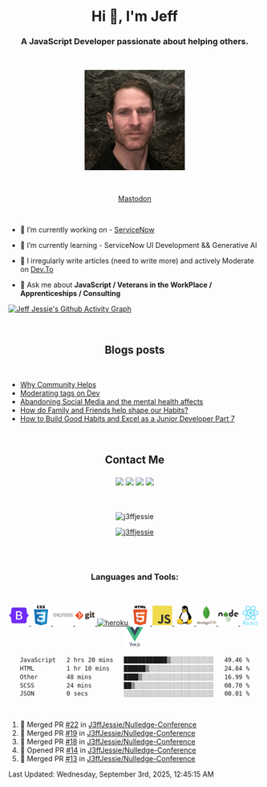 <h1 align="center">Hi 👋, I'm Jeff</h1>
<h3 align="center">A JavaScript Developer passionate about helping others.</h3>
<br>
<p align="center"><img src="https://github.com/J3ffJessie/J3ffJessie/blob/main/profile.png"alt="Profile Photo" width=200px height=200px/></p>

<br>
<p align='center'> <a rel="me" href="https://hachyderm.io/@J3Dev">Mastodon</a></p>

<br>

- 🔭 I’m currently working on - <a href="https://www.servicenow.com/">ServiceNow</a>

- 🌱 I’m currently learning - ServiceNow UI Development && Generative AI

- 📝 I irregularly write articles (need to write more) and actively Moderate on [Dev.To](https://dev.to/j3ffjessie)

- 💬 Ask me about **JavaScript / Veterans in the WorkPlace / Apprenticeships / Consulting**

[![Jeff Jessie's Github Activity Graph](https://github-readme-activity-graph.vercel.app/graph?username=j3ffjessie&theme=github-compact)](https://github.com/ashutosh00710/github-readme-activity-graph)

<br>

<h2 align="center"> Blogs posts </h2>
<br>

<!-- BLOG-POST-LIST:START -->
- [Why Community Helps](https://dev.to/j3ffjessie/why-community-helps-ji6)
- [Moderating tags on Dev](https://dev.to/j3ffjessie/moderating-tags-on-dev-23oo)
- [Abandoning Social Media and the mental health affects](https://dev.to/j3ffjessie/abandoning-social-media-and-the-mental-health-affects-1k3g)
- [How do Family and Friends help shape our Habits?](https://dev.to/j3ffjessie/how-do-family-and-friends-help-shape-our-habits-d9a)
- [How to Build Good Habits and Excel as a Junior Developer Part 7](https://dev.to/j3ffjessie/how-to-build-good-habits-and-excel-as-a-junior-developer-part-8-4jfc)
<!-- BLOG-POST-LIST:END -->

<br>
<h2 align="center">Contact Me</h2>
<h3 align="center">

<a href="https://www.twitter.com/j3ffjessie"><img src="https://img.shields.io/badge/twitter-%231DA1F2.svg?&style=for-the-badge&logo=twitter&logoColor=white" /></a>
<a href="http://linkedin.com/in/jeff-jessie-4b2323a9"><img src="https://img.shields.io/badge/linkedin-%230077B5.svg?&style=for-the-badge&logo=linkedin&logoColor=white" /></a>
<a href="https://github.com/J3ffJessie"><img src="https://img.shields.io/badge/github-%23100000.svg?&style=for-the-badge&logo=github&logoColor=white"/></a>
<a href="https://www.polywork.com/jeffjessie"><img src="https://img.shields.io/badge/Polywork-543DE0?style=for-the-badge&logo=polywork&logoColor=black"/></a>

</h3>

<br>

<p align="center"><img align="center" src="https://github-readme-streak-stats.herokuapp.com/?user=j3ffjessie&theme=tokyonight" alt="j3ffjessie" /></p>

<p align="center"> <a href="https://github.com/ryo-ma/github-profile-trophy"><img src="https://github-profile-trophy.vercel.app/?username=j3ffjessie&theme=nord&row=2&column=3" alt="j3ffjessie" /></a> </p>

<br>

<br>

<div align="center">

<h3 align="center">Languages and Tools:</h3>
<br>
<p align="center"> <a href="https://getbootstrap.com" target="_blank"> <img src="https://github.com/devicons/devicon/blob/master/icons/bootstrap/bootstrap-plain.svg" alt="bootstrap" width="40" height="40"/> </a>  <a href="https://www.w3schools.com/css/" target="_blank"> <img src="https://github.com/devicons/devicon/blob/master/icons/css3/css3-original-wordmark.svg" alt="css3" width="40" height="40"/> </a> <a href="https://expressjs.com" target="_blank"> <img src="https://github.com/devicons/devicon/blob/master/icons/express/express-original-wordmark.svg" alt="express" width="40" height="40"/> </a> <a href="https://git-scm.com/" target="_blank"> <img src="https://github.com/devicons/devicon/blob/master/icons/git/git-original-wordmark.svg" alt="git" width="40" height="40"/> </a> <a href="https://heroku.com" target="_blank"> <img src="https://www.vectorlogo.zone/logos/heroku/heroku-icon.svg" alt="heroku" width="40" height="40"/> </a> <a href="https://www.w3.org/html/" target="_blank"> <img src="https://github.com/devicons/devicon/blob/master/icons/html5/html5-original-wordmark.svg" alt="html5" width="40" height="40"/> </a> <a href="https://developer.mozilla.org/en-US/docs/Web/JavaScript" target="_blank"> <img src="https://github.com/devicons/devicon/blob/master/icons/javascript/javascript-original.svg" alt="javascript" width="40" height="40"/> </a> <a href="https://www.linux.org/" target="_blank"> <img src="https://github.com/devicons/devicon/blob/master/icons/linux/linux-original.svg" alt="linux" width="40" height="40"/> </a> <a href="https://www.mongodb.com/" target="_blank"> <img src="https://github.com/devicons/devicon/blob/master/icons/mongodb/mongodb-original-wordmark.svg" alt="mongodb" width="40" height="40"/> </a> <a href="https://nodejs.org" target="_blank"> <img src="https://github.com/devicons/devicon/blob/master/icons/nodejs/nodejs-original-wordmark.svg" alt="nodejs" width="40" height="40"/> </a> <a href="https://reactjs.org/" target="_blank"> <img src="https://github.com/devicons/devicon/blob/master/icons/react/react-original-wordmark.svg" alt="react" width="40" height="40"/> </a> <a href="https://www.vuejs.org" target="blank" ref="no-referrer"><img src= "https://github.com/devicons/devicon/blob/master/icons/vuejs/vuejs-original-wordmark.svg" alt="Vue Js" width="40" height="40"/></a> </p>

<!--START_SECTION:waka-->

```txt
JavaScript   2 hrs 20 mins   ████████████▒░░░░░░░░░░░░   49.46 %
HTML         1 hr 10 mins    ██████▒░░░░░░░░░░░░░░░░░░   24.84 %
Other        48 mins         ████▒░░░░░░░░░░░░░░░░░░░░   16.99 %
SCSS         24 mins         ██▒░░░░░░░░░░░░░░░░░░░░░░   08.70 %
JSON         0 secs          ░░░░░░░░░░░░░░░░░░░░░░░░░   00.01 %
```

<!--END_SECTION:waka-->

</div>

<br>

<!--RECENT_ACTIVITY:start-->

1. 🎉 Merged PR [#22](https://github.com/J3ffJessie/Nulledge-Conference/pull/22) in [J3ffJessie/Nulledge-Conference](https://github.com/J3ffJessie/Nulledge-Conference)
2. 🎉 Merged PR [#19](https://github.com/J3ffJessie/Nulledge-Conference/pull/19) in [J3ffJessie/Nulledge-Conference](https://github.com/J3ffJessie/Nulledge-Conference)
3. 🎉 Merged PR [#18](https://github.com/J3ffJessie/Nulledge-Conference/pull/18) in [J3ffJessie/Nulledge-Conference](https://github.com/J3ffJessie/Nulledge-Conference)
4. 💪 Opened PR [#14](https://github.com/J3ffJessie/Nulledge-Conference/pull/14) in [J3ffJessie/Nulledge-Conference](https://github.com/J3ffJessie/Nulledge-Conference)
5. 🎉 Merged PR [#13](https://github.com/J3ffJessie/Nulledge-Conference/pull/13) in [J3ffJessie/Nulledge-Conference](https://github.com/J3ffJessie/Nulledge-Conference)
<!--RECENT_ACTIVITY:end-->

<!--RECENT_ACTIVITY:last_update-->
Last Updated: Wednesday, September 3rd, 2025, 12:45:15 AM
<!--RECENT_ACTIVITY:last_update_end-->
